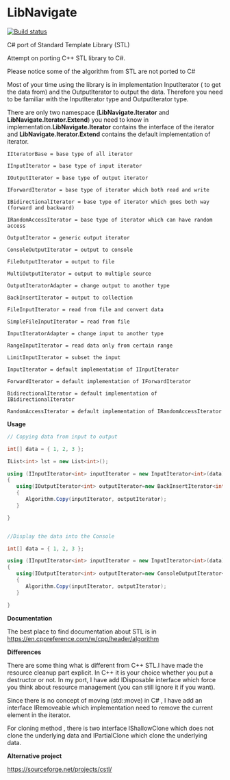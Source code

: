 # LibNavigate

[![Build status](https://ci.appveyor.com/api/projects/status/15wuf5u5amxq1b98/branch/master?svg=true)](https://ci.appveyor.com/project/SunMaungOo/libnavigate-iv9ax/branch/master)

C# port of Standard Template Library (STL)

Attempt on porting C++ STL library to C#.

Please notice some of the algorithm from STL are not ported to C#


Most of your time using the library is in implementation InputIterator ( to get the data from) and the OutputIterator to output the data. Therefore you need to be familiar with the InputIterator type and OutputIterator type.

There are only two namespace (**LibNavigate.Iterator** and **LibNavigate.Iterator.Extend**) you need to know in implementation.**LibNavigate.Iterator** contains the interface of the iterator and **LibNavigate.Iterator.Extend** contains the default implementation of iterator.

```
IIteratorBase = base type of all iterator

IInputIterator = base type of input iterator

IOutputIterator = base type of output iterator

IForwardIterator = base type of iterator which both read and write

IBidirectionalIterator = base type of iterator which goes both way (forward and backward)

IRandomAccessIterator = base type of iterator which can have random access

OutputIterator = generic output iterator

ConsoleOutputIterator = output to console

FileOutputIterator = output to file

MultiOutputIterator = output to multiple source

OutputIteratorAdapter = change output to another type

BackInsertIterator = output to collection

FileInputIterator = read from file and convert data

SimpleFileInputIterator = read from file

InputIteratorAdapter = change input to another type

RangeInputIterator = read data only from certain range

LimitInputIterator = subset the input

InputIterator = default implementation of IInputIterator

ForwardIterator = default implementation of IForwardIterator

BidirectionalIterator = default implementation of IBidirectionalIterator

RandomAccessIterator = default implementation of IRandomAccessIterator
```

**Usage**

```c#
// Copying data from input to output

int[] data = { 1, 2, 3 };

IList<int> lst = new List<int>();

using (IInputIterator<int> inputIterator = new InputIterator<int>(data))
{
   using(IOutputIterator<int> outputIterator=new BackInsertIterator<int>(lst))
   {
      Algorithm.Copy(inputIterator, outputIterator);
   }

}


//Display the data into the Console 

int[] data = { 1, 2, 3 };

using (IInputIterator<int> inputIterator = new InputIterator<int>(data))
{
   using(IOutputIterator<int> outputIterator=new ConsoleOutputIterator<int>())
   {
      Algorithm.Copy(inputIterator, outputIterator);
   }

}
```

**Documentation** 

The best place to find documentation about STL is in https://en.cppreference.com/w/cpp/header/algorithm

**Differences** 

There are some thing what is different from C++ STL.I have made the resource cleanup part explicit. In C++ it is your choice whether you put a destructor or not. In my port, I have add IDisposable interface which force you think about resource management (you can still ignore it if you want).

Since there is no concept of moving (std::move) in C# , I have add an interface IRemoveable which implementation need to remove the current element in the iterator.

For cloning method , there is two interface IShallowClone which does not clone the underlying data and IPartialClone which clone the underlying data.




**Alternative project**

https://sourceforge.net/projects/cstl/

